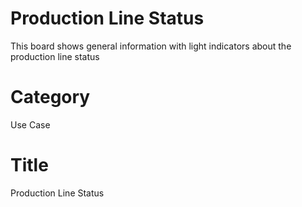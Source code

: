 # Production Line Status
This board shows general information with light indicators about the production line status

# Category
Use Case

# Title 
Production Line Status